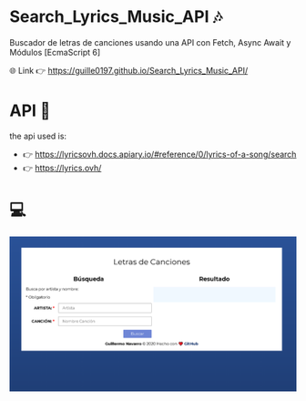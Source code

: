 # Search_Lyrics_Music_API 🎶
Buscador de letras de canciones usando una API con Fetch, Async Await y Módulos [EcmaScript 6]


🌐 Link 👉 https://guille0197.github.io/Search_Lyrics_Music_API/

# API 🎯
the api used is: 
* 👉 https://lyricsovh.docs.apiary.io/#reference/0/lyrics-of-a-song/search
* 👉 https://lyrics.ovh/

# 💻
![Guillermo Navarro](https://github.com/Guille0197/Search_Lyrics_Music_API/blob/master/img/screen.PNG)
